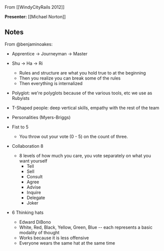 From [[WindyCityRails 2012]]

**Presenter:** [[Michael Norton]]

## Notes

From @benjaminoakes:

* Apprentice -> Journeyman -> Master
* Shu -> Ha -> Ri
    * Rules and structure are what you hold true to at the beginning
    * Then you realize you can break some of the rules
    * Then everything is internalized

* Polyglot:  we're polyglots because of the various tools, etc we use as Rubyists
* T-Shaped people:  deep vertical skills, empathy with the rest of the team
* Personalities (Myers-Briggs)
* Fist to 5
    * You throw out your vote (0 - 5) on the count of three.
* Collaboration 8
    * 8 levels of how much you care, you vote separately on what you want yourself
        * Tell
        * Sell
        * Consult
        * Agree
        * Advise
        * Inquire
        * Delegate
        * Joker
* 6 Thinking hats
    * Edward DiBono
    * White, Red, Black, Yellow, Green, Blue -- each represents a basic modality of thought
    * Works because it is less offensive
    * Everyone wears the same hat at the same time
